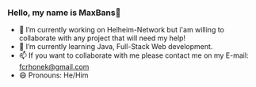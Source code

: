 ### Hello, my name is MaxBans👋

- 🔭 I’m currently working on Helheim-Network but i'am willing to collaborate with any project that will need my help!
- 🌱 I’m currently learning Java, Full-Stack Web development.
- 📫 If you want to collaborate with me please contact me on my E-mail: fcrhonek@gmail.com
- 😄 Pronouns: He/Him
